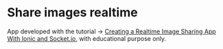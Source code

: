 # Share images realtime

App developed with the tutorial -> [Creating a Realtime Image Sharing App With Ionic and Socket.io](http://www.htmlxprs.com/post/6/creating-a-realtime-image-sharing-app-with-ionic-and-socketio-tutorial), with educational purpose only.